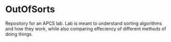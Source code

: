 # OutOfSorts

Repository for an APCS lab. Lab is meant to understand sorting algorithms and how they work, while also comparing effeciency of different methods of doing things.